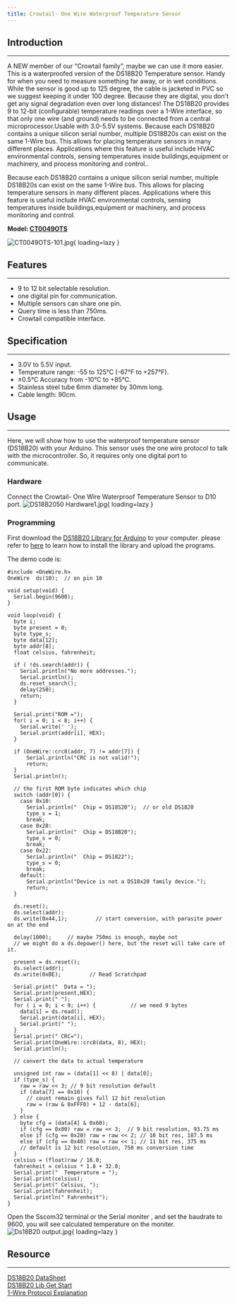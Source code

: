 ```yaml
---
title: Crowtail- One Wire Waterproof Temperature Sensor
---
```


## Introduction
------------

A NEW member of our “Crowtail family”, maybe we can use it more easier. This is a waterproofed version of the DS18B20 Temperature sensor. Handy for when you need to measure something far away, or in wet conditions. While the sensor is good up to 125 degree, the cable is jacketed in PVC so we suggest keeping it under 100 degree. Because they are digital, you don't get any signal degradation even over long distances! The DS18B20 provides 9 to 12-bit (configurable) temperature readings over a 1-Wire interface, so that only one wire (and ground) needs to be connected from a central microprocessor.Usable with 3.0-5.5V systems. Because each DS18B20 contains a unique silicon serial number, multiple DS18B20s can exist on the same 1-Wire bus. This allows for placing temperature sensors in many different places. Applications where this feature is useful include HVAC environmental controls, sensing temperatures inside buildings,equipment or machinery, and process monitoring and control..

Because each DS18B20 contains a unique silicon serial number, multiple DS18B20s can exist on the same 1-Wire bus. This allows for placing temperature sensors in many different places. Applications where this feature is useful include HVAC environmental controls, sensing temperatures inside buildings,equipment or machinery, and process monitoring and control.

**Model: [CT0049OTS](http://www.elecrow.com/crowtail-one-wire-waterproof-temperature-sensor-p-1508.html)**

![CT0049OTS-101.jpg](https://wiki.elecrow.com/images/thumb/e/e6/CT0049OTS-101.jpg/400px-CT0049OTS-101.jpg){ loading=lazy }

## Features
--------

- 9 to 12 bit selectable resolution.
- one digital pin for communication.
- Multiple sensors can share one pin.
- Query time is less than 750ms.
- Crowtail compatible interface.

## Specification
-------------

- 3.0V to 5.5V input.
- Temperature range: -55 to 125°C (-67°F to +257°F).
- ±0.5°C Accuracy from -10°C to +85°C.
- Stainless steel tube 6mm diameter by 30mm long.
- Cable length: 90cm.

## Usage
-----

Here, we will show how to use the waterproof temperature sensor (DS18B20) with your Arduino. This sensor uses the one wire protocol to talk with the microcontroller. So, it requires only one digital port to communicate.

### **Hardware**

Connect the Crowtail- One Wire Waterproof Temperature Sensor to D10 port.
![DS18B2050 Hardware1.jpg](https://wiki.elecrow.com/images/thumb/a/ac/DS18B2050_Hardware1.jpg/600px-DS18B2050_Hardware1.jpg){ loading=lazy }

### **Programming**

First download the [DS18B20 Library for Arduino](./files/DS18B20-zip.md) to your computer. please refer to [here](./how-to-install-the-librarys-and-upload-programs-to-arduino.md) to learn how to install the library and upload the programs.

The demo code is:

```
#include <OneWire.h>
OneWire  ds(10);  // on pin 10

void setup(void) {
  Serial.begin(9600);
}

void loop(void) {
  byte i;
  byte present = 0;
  byte type_s;
  byte data[12];
  byte addr[8];
  float celsius, fahrenheit;
  
  if ( !ds.search(addr)) {
    Serial.println("No more addresses.");
    Serial.println();
    ds.reset_search();
    delay(250);
    return;
  }
  
  Serial.print("ROM =");
  for( i = 0; i < 8; i++) {
    Serial.write(' ');
    Serial.print(addr[i], HEX);
  }

  if (OneWire::crc8(addr, 7) != addr[7]) {
      Serial.println("CRC is not valid!");
      return;
  }
  Serial.println();
 
  // the first ROM byte indicates which chip
  switch (addr[0]) {
    case 0x10:
      Serial.println("  Chip = DS18S20");  // or old DS1820
      type_s = 1;
      break;
    case 0x28:
      Serial.println("  Chip = DS18B20");
      type_s = 0;
      break;
    case 0x22:
      Serial.println("  Chip = DS1822");
      type_s = 0;
      break;
    default:
      Serial.println("Device is not a DS18x20 family device.");
      return;
  } 

  ds.reset();
  ds.select(addr);
  ds.write(0x44,1);         // start conversion, with parasite power on at the end
  
  delay(1000);     // maybe 750ms is enough, maybe not
  // we might do a ds.depower() here, but the reset will take care of it.
  
  present = ds.reset();
  ds.select(addr);    
  ds.write(0xBE);         // Read Scratchpad

  Serial.print("  Data = ");
  Serial.print(present,HEX);
  Serial.print(" ");
  for ( i = 0; i < 9; i++) {           // we need 9 bytes
    data[i] = ds.read();
    Serial.print(data[i], HEX);
    Serial.print(" ");
  }
  Serial.print(" CRC=");
  Serial.print(OneWire::crc8(data, 8), HEX);
  Serial.println();

  // convert the data to actual temperature

  unsigned int raw = (data[1] << 8) | data[0];
  if (type_s) {
    raw = raw << 3; // 9 bit resolution default
    if (data[7] == 0x10) {
      // count remain gives full 12 bit resolution
      raw = (raw & 0xFFF0) + 12 - data[6];
    }
  } else {
    byte cfg = (data[4] & 0x60);
    if (cfg == 0x00) raw = raw << 3;  // 9 bit resolution, 93.75 ms
    else if (cfg == 0x20) raw = raw << 2; // 10 bit res, 187.5 ms
    else if (cfg == 0x40) raw = raw << 1; // 11 bit res, 375 ms
    // default is 12 bit resolution, 750 ms conversion time
  }
  celsius = (float)raw / 16.0;
  fahrenheit = celsius * 1.8 + 32.0;
  Serial.print("  Temperature = ");
  Serial.print(celsius);
  Serial.print(" Celsius, ");
  Serial.print(fahrenheit);
  Serial.println(" Fahrenheit");
}
```

Open the Sscom32 terminal or the Serial moniter , and set the baudrate to 9600, you will see calculated temperature on the moniter. 
![Ds18B20 output.jpg](https://wiki.elecrow.com/images/7/7f/Ds18B20_output.jpg){ loading=lazy }

## Resource
--------

[DS18B20 DataSheet](http://dlnmh9ip6v2uc.cloudfront.net/datasheets/Sensors/Temp/DS18B20.pdf)  
[DS18B20 Lib Get Start](http://bildr.org/2011/07/ds18b20-arduino/)  
[1-Wire Protocol Explanation ](http://playground.arduino.cc/Learning/OneWire) 